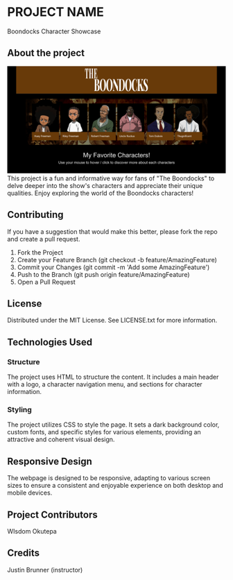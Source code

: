 # PROJECT NAME
Boondocks Character Showcase

## About the project 
![Boondocks Homepage](img\Desktop-page.png)
This project is a fun and informative way for fans of "The Boondocks" to delve deeper into the show's characters and appreciate their unique qualities. Enjoy exploring the world of the Boondocks characters!

## Contributing 
If you have a suggestion that would make this better, please fork the repo and create a pull request.
1. Fork the Project
2. Create your Feature Branch (git checkout -b feature/AmazingFeature)
3. Commit your Changes (git commit -m 'Add some AmazingFeature')
4. Push to the Branch (git push origin feature/AmazingFeature)
5. Open a Pull Request

## License
Distributed under the MIT License. See LICENSE.txt for more information.

## Technologies Used
### Structure
The project uses HTML to structure the content. It includes a main header with a logo, a character navigation menu, and sections for character information.

### Styling
The project utilizes CSS to style the page. It sets a dark background color, custom fonts, and specific styles for various elements, providing an attractive and coherent visual design.


## Responsive Design
The webpage is designed to be responsive, adapting to various screen sizes to ensure a consistent and enjoyable experience on both desktop and mobile devices.

## Project Contributors
WIsdom Okutepa

## Credits
Justin Brunner (instructor)